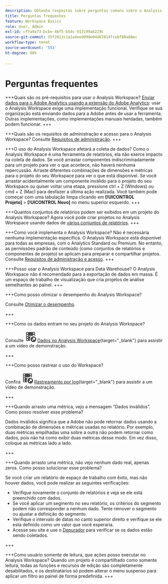 ```yaml
---
description: Obtenha respostas sobre perguntas comuns sobre o Analysis Workspace.
title: Perguntas frequentes
feature: Workspace Basics
role: User, Admin
exl-id: cf7a9a73-bcbe-4bf5-b5dc-913199ab229c
source-git-commit: 35f2812c1a1a4eed090e04d67014fcebf88a80ec
workflow-type: tm+mt
source-wordcount: '553'
ht-degree: 98%

---
```


# Perguntas frequentes

+++Quais são os pré-requisitos para usar o Analysis Workspace?
[Enviar dados para o Adobe Analytics usando a extensão do Adobe Analytics](/help/implement/launch/validate-publish-prod.md): usar o Analysis Workspace exige uma implementação funcional. Verifique se sua organização está enviando dados para a Adobe antes de usar a ferramenta. Outras implementações, como implementações manuais herdadas, também podem funcionar.
+++

+++Quais são os requisitos de administração e acesso para o Analysis Workspace?
Consulte [Requisitos de administração](/help/analyze/analysis-workspace/workspace-faq/frequently-asked-questions-analysis-workspace.md).
+++

+++O uso do Analysis Workspace afetará a coleta de dados?
Como o Analysis Workspace é uma ferramenta de relatórios, ela não exerce impacto na coleta de dados. Se você arrastar componentes indiscriminadamente para um projeto para ver o que acontece, não haverá nenhuma repercussão. Arraste diferentes combinações de dimensões e métricas para o projeto do seu Workspace para ver o que está disponível. Se você arrastar acidentalmente um componente inválido para o projeto do seu Workspace ou quiser voltar uma etapa, pressione ctrl + Z (Windows) ou cmd + Z (Mac) para desfazer a última ação realizada. Você também pode começar com uma tabulação limpa clicando em **[!UICONTROL Projeto]** > **[!UICONTROL Novo]** no menu superior esquerdo.
+++

+++Quantos conjuntos de relatórios podem ser exibidos em um projeto do Analysis Workspace?
Agora você pode criar projetos no Analysis Workspace usando dados de [vários conjuntos de relatórios](https://experienceleague.adobe.com/docs/analytics/analyze/analysis-workspace/build-workspace-project/multiple-report-suites.html?lang=pt-BR).
+++

+++Como você implementa o Analysis Workspace?
Não é necessária nenhuma implementação específica. O Analysis Workspace está disponível para todas as empresas, com o Analytics Standard ou Premium. No entanto, as permissões padrão de conteúdo (como conjuntos de relatórios e componentes de projeto) se aplicam para preparar e compartilhar projetos. Consulte [Requisitos de administração e acesso](/help/analyze/analysis-workspace/workspace-faq/frequently-asked-questions-analysis-workspace.md).
+++

+++Posso usar o Analysis Workspace para Data Warehouse?
O Analysis Workspace não é recomendado para a exportação de dados em massa. É um espaço de trabalho de visualização que cria projetos de análise semelhantes ao painel.
+++

+++Como posso otimizar o desempenho do Analysis Workspace?

Consulte [Otimizar o desempenho](/help/analyze/analysis-workspace/workspace-faq/optimizing-performance.md).

+++

+++Como os dados entram no seu projeto do Analysis Workspace?

Consulte ![VideoCheckedOut](/help/assets/icons/VideoCheckedOut.svg) [Dados no Analysis Workspace](https://video.tv.adobe.com/v/33848?quality=12&learn=on&captions=por_br){target="_blank"} para assistir a um vídeo de demonstração.

+++

+++Como posso rastrear o uso do Workspace?

Confira ![VideoCheckedOut](/help/assets/icons/VideoCheckedOut.svg) [Rastreamento por log](https://video.tv.adobe.com/v/29768?quality=12&learn=on){target="_blank"} para assistir a um vídeo de demonstração.

+++

+++Quando arrasto uma métrica, vejo a mensagem “Dados inválidos”. Como posso resolver esse problema?

Dados inválidos significa que a Adobe não pode retornar dados usando a combinação de dimensões e métricas usadas no relatório. Por exemplo, duas métricas empilhadas uma sobre a outra não podem retornar como dados, pois não há como exibir duas métricas desse modo. Em vez disso, coloque as métricas lado a lado.

+++

+++Quando arrasto uma métrica, não vejo nenhum dado real, apenas zeros. Como posso solucionar esse problema?

Se você criar um relatório de espaço de trabalho com êxito, mas não houver dados, você pode realizar as seguintes verificações:

* Verifique novamente o conjunto de relatórios e veja se ele está preenchido com dados.
* Se você aplicar um segmento no seu relatório, os critérios do segmento podem não corresponder a nenhum dado. Tente remover o segmento ou ajustar a definição do segmento.
* Verifique o intervalo de datas no canto superior direito e verifique se ele está definido como um valor que você esperaria.
* Acesse seu site e use o [Depurador](https://experienceleague.adobe.com/docs/debugger/using/experience-cloud-debugger.html?lang=pt-BR) para verificar se os dados estão sendo coletados.


+++

+++Como usuário somente de leitura, que ações posso executar no Analysis Workspace?
Quando um projeto é compartilhado como somente leitura, todas as funções e recursos de edição são completamente desabilitados, e os destinatários só podem alterar o menu suspenso para aplicar um filtro ao painel de forma predefinida.
+++
